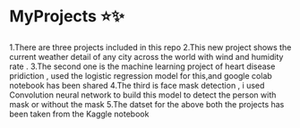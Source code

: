 # MyProjects ⭐️✨
1.There are three projects included in this repo
2.This new project shows the current weather  detail of any city across  the world with wind and humidity rate .
3.The second one is the machine learning  project of heart disease pridiction , used the logistic regression model for this,and google colab notebook has been shared
4.The third is face mask detection , i used Convolution neural network to build this model to detect the person with mask or without the mask
5.The datset for the above both the projects has been taken from the Kaggle notebook

